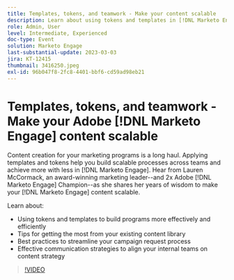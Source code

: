 ```yaml
---
title: Templates, tokens, and teamwork - Make your content scalable
description: Learn about using tokens and templates in [!DNL Marketo Engage]. Discover tips on getting the most from your existing content library.
role: Admin, User
level: Intermediate, Experienced
doc-type: Event
solution: Marketo Engage
last-substantial-update: 2023-03-03
jira: KT-12415
thumbnail: 3416250.jpeg
exl-id: 96b047f8-2fc8-4401-bbf6-cd59ad98eb21
---
```

# Templates, tokens, and teamwork - Make your Adobe [!DNL Marketo Engage] content scalable

Content creation for your marketing programs is a long haul. Applying templates and tokens help you build scalable processes across teams and achieve more with less in [!DNL Marketo Engage]. Hear from Lauren McCormack, an award-winning marketing leader--and 2x Adobe [!DNL Marketo Engage] Champion--as she shares her years of wisdom to make your [!DNL Marketo Engage] content scalable.

Learn about:

* Using tokens and templates to build programs more effectively and efficiently
* Tips for getting the most from your existing content library
* Best practices to streamline your campaign request process
* Effective communication strategies to align your internal teams on content strategy

>[!VIDEO](https://video.tv.adobe.com/v/3416250/?quality=12&learn=on)
